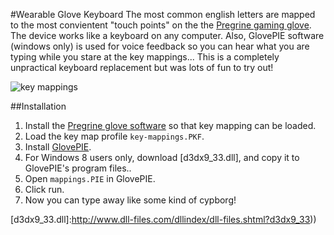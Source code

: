 #Wearable Glove Keyboard
The most common english letters are mapped to the most convientent "touch points" on the the [Pregrine gaming glove](http://theperegrine.com/product/). The device works like a keyboard on any computer. Also, GlovePIE software (windows only) is used for voice feedback so you can hear what you are typing while you stare at the key mappings... This is a completely unpractical keyboard replacement but was lots of fun to try out!

![key mappings](https://dl.dropbox.com/u/345086/peregrine%20Dvorak%20keysV2.png "Key Mappings")

##Installation
1. Install the [Pregrine glove software] so that key mapping can be loaded. 
3. Load the key map profile `key-mappings.PKF`.
2. Install [GlovePIE].
2. For Windows 8 users only, download [d3dx9_33.dll], and copy it to GlovePIE's program files.. 
3. Open `mappings.PIE` in GlovePIE.
4. Click run. 
5. Now you can type away like some kind of cypborg!

[Pregrine glove software]: http://www.theperegrine.com/downloads/
[GlovePIE]:http://glovepie.org/lpghjkwer.php
[d3dx9_33.dll]:http://www.dll-files.com/dllindex/dll-files.shtml?d3dx9_33)) 